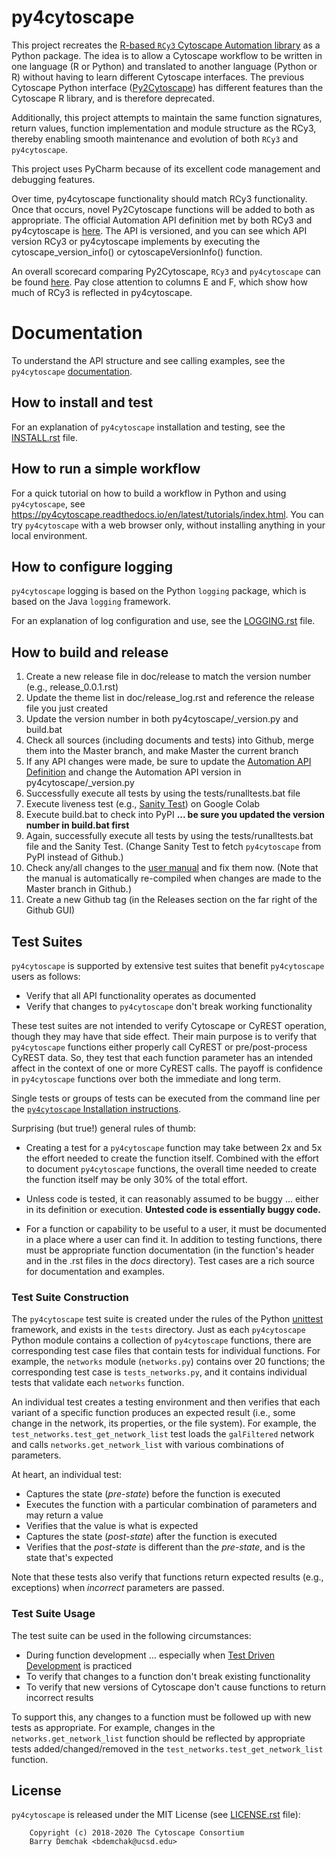 # py4cytoscape

This project recreates the [R-based ``RCy3`` Cytoscape Automation library](https://github.com/cytoscape/RCy3) as a Python package. The idea is to allow a Cytoscape workflow to be written in one language (R or Python) and translated to another language (Python or R) without having to learn different Cytoscape interfaces. The previous Cytoscape Python interface ([Py2Cytoscape](https://github.com/cytoscape/py2cytoscape)) has different features than the Cytoscape R library, and is therefore deprecated.

Additionally, this project attempts to maintain the same function signatures, return values, function implementation and module structure as the RCy3, thereby enabling smooth maintenance and evolution of both ``RCy3`` and ``py4cytoscape``.

This project uses PyCharm because of its excellent code management and debugging features.

Over time, py4cytoscape functionality should match RCy3 functionality. Once that occurs, novel Py2Cytoscape functions will be added to both as appropriate. The official Automation API definition met by both RCy3 and py4cytoscape is [here](https://docs.google.com/spreadsheets/d/1XLWsKxGLqcBWLzoW2y6HyAUU2jMXaEaWw7QLn3NE5nY/edit?usp=sharing). The API is versioned, and you can see which API version RCy3 or py4cytoscape implements by executing the cytoscape_version_info() or cytoscapeVersionInfo() function.

An overall scorecard comparing Py2Cytoscape, ``RCy3`` and ``py4cytoscape`` can be found [here](https://docs.google.com/spreadsheets/d/1uhBTbOMI4QMKUpLaOTuf6BP5wgqU6-pOzkj6BNmC4CY/edit?usp=sharing). Pay close attention to columns E and F, which show how much of RCy3 is reflected in py4cytoscape.


# Documentation

To understand the API structure and see calling examples, see the ``py4cytoscape`` [documentation](https://py4cytoscape.readthedocs.io/en/latest/).
 
## How to install and test

For an explanation of ``py4cytoscape`` installation and testing, see the [INSTALL.rst](INSTALL.rst) file.

## How to run a simple workflow

For a quick tutorial on how to build a workflow in Python and using ``py4cytoscape``, see
https://py4cytoscape.readthedocs.io/en/latest/tutorials/index.html.
You can try ``py4cytoscape`` with a web browser only, without installing anything in your local environment.

## How to configure logging

``py4cytoscape`` logging is based on the Python ``logging`` package, which is based on the Java ``logging`` framework. 

For an explanation of log configuration and use, see the [LOGGING.rst](LOGGING.rst) file.

## How to build and release
1. Create a new release file in doc/release to match the version number (e.g., release_0.0.1.rst) 
1. Update the theme list in doc/release_log.rst and reference the release file you just created
1. Update the version number in both py4cytoscape/_version.py and build.bat
1. Check all sources (including documents and tests) into Github, merge them into the Master branch, and make Master the current branch
1. If any API changes were made, be sure to update the [Automation API Definition](https://docs.google.com/spreadsheets/d/1XLWsKxGLqcBWLzoW2y6HyAUU2jMXaEaWw7QLn3NE5nY/edit#gid=1999503690) and change the Automation API version in py4cytoscape/_version.py    
1. Successfully execute all tests by using the tests/runalltests.bat file
1. Execute liveness test (e.g., [Sanity Test](https://github.com/bdemchak/cytoscape-jupyter/tree/main/sanity-test)) on Google Colab
1. Execute build.bat to check into PyPI __... be sure you updated the version number in build.bat first__
1. Again, successfully execute all tests by using the tests/runalltests.bat file and the Sanity Test. (Change Sanity Test to fetch ``py4cytoscape`` from PyPI instead of Github.)
1. Check any/all changes to the [user manual](https://py4cytoscape.readthedocs.io/en/latest/) and fix them now. (Note that the manual is automatically re-compiled when changes are made to the Master branch in Github.)
1. Create a new Github tag (in the Releases section on the far right of the Github GUI)

## Test Suites

``py4cytoscape`` is supported by extensive test suites that benefit ``py4cytoscape`` users as follows:
* Verify that all API functionality operates as documented
* Verify that changes to ``py4cytoscape`` don't break working functionality

These test suites are not intended to verify Cytoscape or CyREST operation, though they may have that side effect. 
Their main purpose is to verify that ``py4cytoscape`` functions either properly call CyREST or pre/post-process CyREST data. So, they test
that each function parameter has an intended affect in the context of one or more CyREST calls. The payoff is confidence 
in ``py4cytoscape`` functions over both the immediate and long term. 

Single tests or groups of tests can be executed from the command line per the [``py4cytoscape`` Installation instructions](INSTALL.rst).

Surprising (but true!) general rules of thumb:

* Creating a test for a ``py4cytoscape`` function may take between 2x and 5x the effort
needed to create the function itself. Combined with the effort to document ``py4cytoscape`` functions, the overall time 
needed to create the function itself may be only 30% of the total effort.

* Unless code is tested, it can reasonably assumed to be buggy ... either in its definition or
execution. **Untested code is essentially buggy code.**

* For a function or capability to be useful to a user, it must be documented in a place where a user can find it. In addition to testing functions, there
must be appropriate function documentation (in the function's header and in the .rst files in the _docs_ directory). Test cases are a
rich source for documentation and examples.

### Test Suite Construction

The ``py4cytoscape`` test suite is created under the rules of the Python [unittest](https://docs.python.org/3/library/unittest.html) framework, 
and exists in the `tests` directory. Just as each ``py4cytoscape`` Python module contains a collection of ``py4cytoscape`` functions, there
are corresponding test case files that contain tests for individual functions. For example, the `networks` module (`networks.py`) contains over 20
functions; the corresponding test case is `tests_networks.py`, and it contains individual tests that validate each `networks` function.

An individual test creates a testing environment and then verifies that each
variant of a specific function produces an expected result (i.e., some change in the network, its properties, or the file system). 
For example, the `test_networks.test_get_network_list` test loads the `galFiltered` network and calls `networks.get_network_list` with
various combinations of parameters. 

At heart, an individual test:

* Captures the state (_pre-state_) before the function is executed
* Executes the function with a particular combination of parameters and may return a value
* Verifies that the value is what is expected
* Captures the state (_post-state_) after the function is executed
* Verifies that the _post-state_ is different than the _pre-state_, and is the state that's expected

Note that these tests also verify that functions return expected results (e.g., exceptions) when _incorrect_ parameters are passed.

### Test Suite Usage

The test suite can be used in the following circumstances:

* During function development ... especially when [Test Driven Development](https://en.wikipedia.org/wiki/Test-driven_development) is practiced
* To verify that changes to a function don't break existing functionality
* To verify that new versions of Cytoscape don't cause functions to return incorrect results 
 
 To support this, any changes to a function must be followed up with new tests as appropriate. For example, changes in the
 `networks.get_network_list` function should be reflected by appropriate tests added/changed/removed in the `test_networks.test_get_network_list` function.
 
 


## License

``py4cytoscape`` is released under the MIT License (see [LICENSE.rst](LICENSE.rst) file):

```
    Copyright (c) 2018-2020 The Cytoscape Consortium
    Barry Demchak <bdemchak@ucsd.edu>
```

